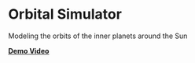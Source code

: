 # Orbital Simulator
Modeling the orbits of the inner planets around the Sun

**[Demo Video](https://streamable.com/p3um86)**

